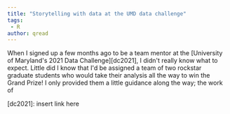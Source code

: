 ```yaml
---
title: "Storytelling with data at the UMD data challenge"
tags:
 - R
author: qread
---
```


When I signed up a few months ago to be a team mentor at the [University of Maryland's 2021 Data Challenge][dc2021], I didn't really know what to expect. Little did I know that I'd be assigned a team of two rockstar graduate students who would take their analysis all the way to win the Grand Prize! I only provided them a little guidance along the way; the work of 


[dc2021]: insert link here
